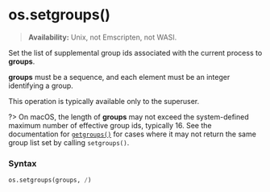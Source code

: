 # os.setgroups()

> **Availability:** Unix, not Emscripten, not WASI.

Set the list of supplemental group ids associated with the current process to **groups**.

**groups** must be a sequence, and each element must be an integer identifying a group. 

This operation is typically available only to the superuser.

?> On macOS, the length of **groups** may not exceed the system-defined maximum number of effective group ids, typically 16. See the documentation for [`getgroups()`](/modules/os/getgroups.md) for cases where it may not return the same group list set by calling `setgroups()`.

### Syntax

```python
os.setgroups(groups, /)
```